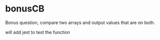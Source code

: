 # bonusCB
Bonus question,  compare two arrays and output values that are on both.

will add jest to test the function